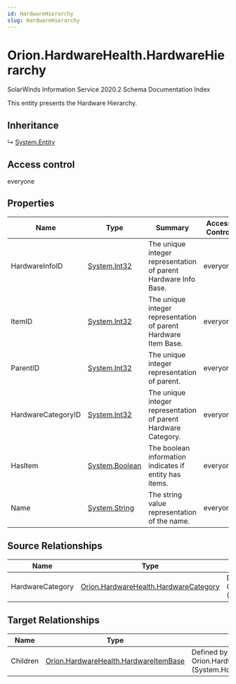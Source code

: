 ```yaml
---
id: HardwareHierarchy
slug: HardwareHierarchy
---
```


# Orion.HardwareHealth.HardwareHierarchy

SolarWinds Information Service 2020.2 Schema Documentation Index

This entity presents the Hardware Hierarchy.

## Inheritance

↳ [System.Entity](./../System/Entity)

## Access control

everyone

## Properties

| Name | Type | Summary | Access Control |
| ------ | ------ | ------ | ------ |
| HardwareInfoID | [System.Int32](https://docs.microsoft.com/en-us/dotnet/api/system.int32) | The unique integer representation of parent Hardware Info Base. | everyone |
| ItemID | [System.Int32](https://docs.microsoft.com/en-us/dotnet/api/system.int32) | The unique integer representation of parent Hardware Item Base. | everyone |
| ParentID | [System.Int32](https://docs.microsoft.com/en-us/dotnet/api/system.int32) | The unique integer representation of parent. | everyone |
| HardwareCategoryID | [System.Int32](https://docs.microsoft.com/en-us/dotnet/api/system.int32) | The unique integer representation of parent Hardware Category. | everyone |
| HasItem | [System.Boolean](https://docs.microsoft.com/en-us/dotnet/api/system.boolean) | The boolean information indicates if entity has items. | everyone |
| Name | [System.String](https://docs.microsoft.com/en-us/dotnet/api/system.string) | The string value representation of the name. | everyone |

## Source Relationships

| Name | Type | Notes |
| ------ | ------ | ------ |
| HardwareCategory | [Orion.HardwareHealth.HardwareCategory](./../Orion.HardwareHealth/HardwareCategory) | Defined by relationship Orion.HardwareHealth.HardwareHierarchysReferenceHardwareCategory (System.Reference) |

## Target Relationships

| Name | Type | Notes |
| ------ | ------ | ------ |
| Children | [Orion.HardwareHealth.HardwareItemBase](./../Orion.HardwareHealth/HardwareItemBase) | Defined by relationship Orion.HardwareHealth.HardwareItemBaseHostsHardwareHierarchy (System.Hosting) |

